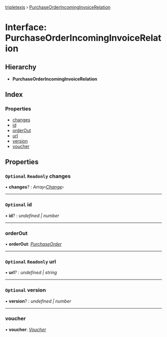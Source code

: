 [tripletexjs](../README.md) › [PurchaseOrderIncomingInvoiceRelation](purchaseorderincominginvoicerelation.md)

# Interface: PurchaseOrderIncomingInvoiceRelation

## Hierarchy

* **PurchaseOrderIncomingInvoiceRelation**

## Index

### Properties

* [changes](purchaseorderincominginvoicerelation.md#optional-readonly-changes)
* [id](purchaseorderincominginvoicerelation.md#optional-id)
* [orderOut](purchaseorderincominginvoicerelation.md#orderout)
* [url](purchaseorderincominginvoicerelation.md#optional-readonly-url)
* [version](purchaseorderincominginvoicerelation.md#optional-version)
* [voucher](purchaseorderincominginvoicerelation.md#voucher)

## Properties

### `Optional` `Readonly` changes

• **changes**? : *Array‹[Change](../modules/change.md)›*

___

### `Optional` id

• **id**? : *undefined | number*

___

###  orderOut

• **orderOut**: *[PurchaseOrder](../modules/purchaseorder.md)*

___

### `Optional` `Readonly` url

• **url**? : *undefined | string*

___

### `Optional` version

• **version**? : *undefined | number*

___

###  voucher

• **voucher**: *[Voucher](voucher.md)*

